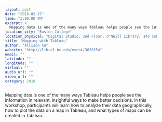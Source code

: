 ```yaml
---
layout: post
date: "2018-02-27"
time: "3:00:00 PM"
excerpt: >
  Mapping data is one of the many ways Tableau helps people see the information in relevant, insightful ways to make better decisions. In this...
location_city: "Boston College"
location_physical: "Digital Studio, 2nd Floor, O'Neill Library, 140 Commonwealth Avenue, Chestnut Hill, MA 02467"
title: "Mapping with Tableau"
author: "Allison Xu"
website: "http://libcal.bc.edu/event/3838254"
email: ""
latitude: ""
longitude: ""
virtual: ""
audio_url: ""
video_url: ""
category: 2018
---
```


Mapping data is one of the many ways Tableau helps people see the information in relevant, insightful ways to make better decisions. In this workshop, participants will learn how to analyze their data geographically, how to plot the data on a map in Tableau, and what types of maps can be created in Tableau.
